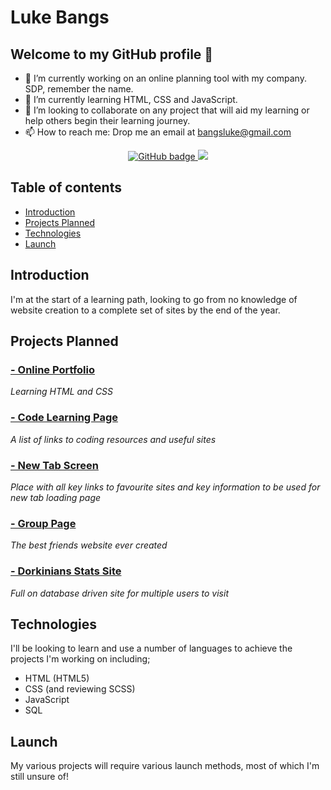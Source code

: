 # Luke Bangs

<!-- **bangsluke/bangsluke** is a ✨ _special_ ✨ repository because its `README.md` (this file) appears on your GitHub profile. -->

## Welcome to my GitHub profile 👋

- 🔭 I’m currently working on an online planning tool with my company. SDP, remember the name.
- 🌱 I’m currently learning HTML, CSS and JavaScript.
- 👯 I’m looking to collaborate on any project that will aid my learning or help others begin their learning journey.
- 📫 How to reach me: Drop me an email at bangsluke@gmail.com

<!-- https://bulldogjob.com/news/449-how-to-write-a-good-readme-for-your-github-project -->

<p align="center">
  <a href="https://github.com/bangsluke?tab=followers">
    <img src="https://img.shields.io/github/followers/bangsluke?label=Followers&logo=GitHub&style=for-the-badge" alt="GitHub badge" />
  </a>
  <a href="http://twitter.com/bangsluke">
    <img src="https://img.shields.io/twitter/follow/bangsluke?label=Twitter&logo=twitter&style=for-the-badge" />
  </a>
</p>

## Table of contents
* [Introduction](#introduction)
* [Projects Planned](#projects-planned)
* [Technologies](#technologies)
* [Launch](#launch)


## Introduction

I'm at the start of a learning path, looking to go from no knowledge of website creation to a complete set of sites by the end of the year. 

## Projects Planned

### [- Online Portfolio](https://repl.it/@bangsluke/OnlinePortfolio#index.html)
_Learning HTML and CSS_

### [- Code Learning Page](https://repl.it/@bangsluke/Code-Learning-Page#index.html)
_A list of links to coding resources and useful sites_

### [- New Tab Screen](https://repl.it/@bangsluke/New-Tab-Screen#index.html)
_Place with all key links to favourite sites and key information to be used for new tab loading page_

### [- Group Page](https://repl.it/@bangsluke/Group-Page#index.html)
_The best friends website ever created_

### [- Dorkinians Stats Site](https://repl.it/@bangsluke/Dorkinians-Webpage#index.html)
_Full on database driven site for multiple users to visit_


## Technologies

I'll be looking to learn and use a number of languages to achieve the projects I'm working on including;
- HTML (HTML5)
- CSS (and reviewing SCSS)
- JavaScript
- SQL

## Launch

My various projects will require various launch methods, most of which I'm still unsure of!

